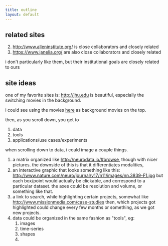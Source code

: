 ```yaml
---
title: outline
layout: default
---
```



## related sites

2. http://www.alleninstitute.org/ is close collaborators and closely related
3. https://www.janelia.org/ are also close collaborators and closely related

i don't particularly like them, but their institutional goals are closely related to ours

## site ideas

one of my favorite sites is:  http://jhu.edu is beautiful, especially the switching movies in the background.

i could see using the movies [here](videos.md) as background movies on the top.

then, as you scroll down, you get to

1. data
2. tools
3. applications/use cases/experiments

when scrolling down to data, i could image a couple things.

1. a matrix organized like http://neurodata.io/#browse, though with nicer pictures.  the downside of this is that it differentiates modalities,
2. an interactive graphic that looks something like this:
http://www.nature.com/neuro/journal/v17/n11/images/nn.3839-F1.jpg
but each box/point would actually be clickable, and correspond to a particular dataset. the axes could be resolution and volume, or something like that.
3. a link to search, while highlighting certain projects, somewhat like http://www.missionmedia.com/case-studies
then, which projects got highlighted could change every few months or something, as we got new projects.
4. data could be organized in the same fashion as "tools", eg:
   1. images
   2. time-series
   3. shapes
   4.
